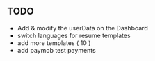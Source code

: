 ## TODO

- Add & modify the userData on the Dashboard
- switch languages for resume templates
- add more templates ( 10 )
- add paymob test payments
